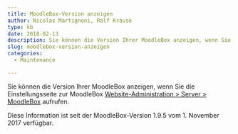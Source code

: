 ```yaml
---
title: MoodleBox-Version anzeigen
author: Nicolas Martignoni, Ralf Krause
type: kb
date: 2018-02-13
description: Sie können die Version Ihrer MoodleBox anzeigen, wenn Sie die Einstellungsseite aufrufen
slug: moodlebox-version-anzeigen
categories:
  - Maintenance

---
```

Sie können die Version Ihrer MoodleBox anzeigen, wenn Sie die Einstellungsseite zur MoodleBox [Website-Administration > Server > MoodleBox][1] aufrufen.

Diese Information ist seit der MoodleBox-Version 1.9.5 vom 1. November 2017 verfügbar.

 [1]: http://moodlebox.home/admin/tool/moodlebox/index.php
